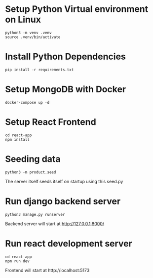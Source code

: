# Setup Python Virtual environment on Linux
```
python3 -m venv .venv
source .venv/bin/activate
```

# Install Python Dependencies
```
pip install -r requirements.txt
```

# Setup MongoDB with Docker
```
docker-compose up -d
```

# Setup React Frontend
```
cd react-app
npm install
```

# Seeding data
```
python3 -m product.seed
```
The server itself seeds itself on startup using this seed.py 

# Run django backend server
```
python3 manage.py runserver
```
Backend server will start at http://127.0.0.1:8000/

# Run react development server
```
cd react-app
npm run dev
```
Frontend will start at http://localhost:5173

